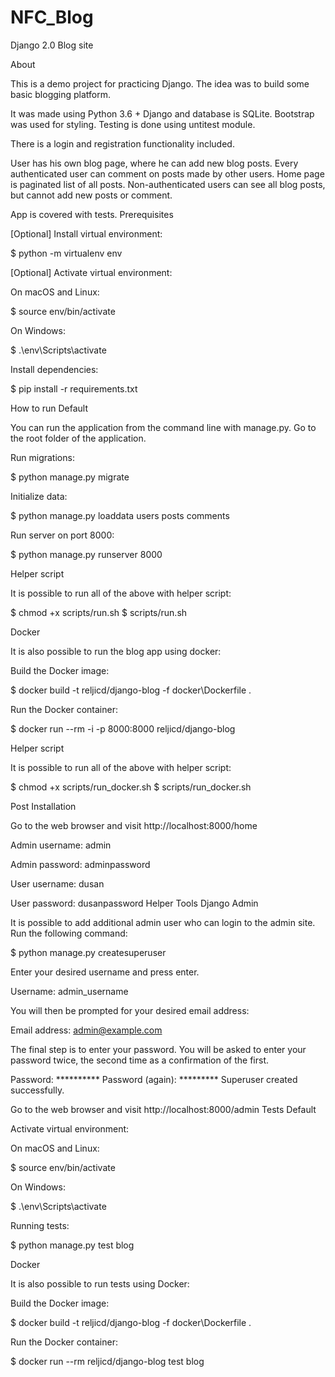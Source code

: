 # NFC_Blog
Django 2.0 Blog site

About

This is a demo project for practicing Django. The idea was to build some basic blogging platform.

It was made using Python 3.6 + Django and database is SQLite. Bootstrap was used for styling. Testing is done using untitest module.

There is a login and registration functionality included.

User has his own blog page, where he can add new blog posts. Every authenticated user can comment on posts made by other users. Home page is paginated list of all posts. Non-authenticated users can see all blog posts, but cannot add new posts or comment.

App is covered with tests.
Prerequisites

[Optional] Install virtual environment:

$ python -m virtualenv env

[Optional] Activate virtual environment:

On macOS and Linux:

$ source env/bin/activate

On Windows:

$ .\env\Scripts\activate

Install dependencies:

$ pip install -r requirements.txt

How to run
Default

You can run the application from the command line with manage.py. Go to the root folder of the application.

Run migrations:

$ python manage.py migrate

Initialize data:

$ python manage.py loaddata users posts comments

Run server on port 8000:

$ python manage.py runserver 8000

Helper script

It is possible to run all of the above with helper script:

$ chmod +x scripts/run.sh
$ scripts/run.sh

Docker

It is also possible to run the blog app using docker:

Build the Docker image:

$ docker build -t reljicd/django-blog -f docker\Dockerfile .

Run the Docker container:

$ docker run --rm -i -p 8000:8000 reljicd/django-blog

Helper script

It is possible to run all of the above with helper script:

$ chmod +x scripts/run_docker.sh
$ scripts/run_docker.sh

Post Installation

Go to the web browser and visit http://localhost:8000/home

Admin username: admin

Admin password: adminpassword

User username: dusan

User password: dusanpassword
Helper Tools
Django Admin

It is possible to add additional admin user who can login to the admin site. Run the following command:

$ python manage.py createsuperuser

Enter your desired username and press enter.

Username: admin_username

You will then be prompted for your desired email address:

Email address: admin@example.com

The final step is to enter your password. You will be asked to enter your password twice, the second time as a confirmation of the first.

Password: **********
Password (again): *********
Superuser created successfully.

Go to the web browser and visit http://localhost:8000/admin
Tests
Default

Activate virtual environment:

On macOS and Linux:

$ source env/bin/activate

On Windows:

$ .\env\Scripts\activate

Running tests:

$ python manage.py test blog

Docker

It is also possible to run tests using Docker:

Build the Docker image:

$ docker build -t reljicd/django-blog -f docker\Dockerfile .

Run the Docker container:

$ docker run --rm reljicd/django-blog test blog
